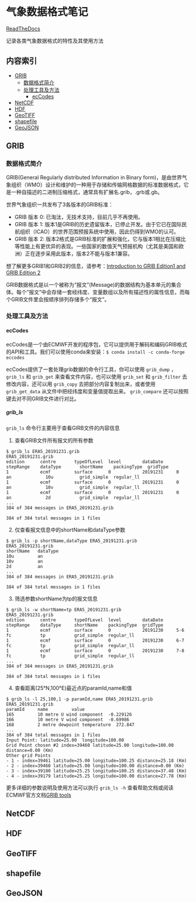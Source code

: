 # 气象数据格式笔记

[ReadTheDocs](https://meteodataformatnote.readthedocs.io/zh_CN/latest/index.html)

记录各类气象数据格式的特性及其使用方法   

## 内容索引
* [GRIB](#GRIB)
    * [数据格式简介](#数据格式简介)
    * [处理工具及方法](#处理工具及方法)
        * [ecCodes](#ecCodes)
* [NetCDF](#NetCDF)
* [HDF](#HDF)
* [GeoTIFF](#GeoTIFF)
* [shapefile](#shapefile)
* [GeoJSON](#GeoJSON)

## GRIB
### 数据格式简介
GRIB(General Regularly distributed Information in Binary form)，是由世界气象组织（WMO）设计和维护的一种用于存储和传输网格数据的标准数据格式，它是一种自描述的二进制压缩格式，通常具有扩展名.grib，.grb或.gb。

世界气象组织一共发布了3各版本的GRIB标准：

* GRIB 版本 0: 已淘汰，无技术支持，目前几乎不再使用。
* GRIB 版本 1: 版本1是GRIB的历史遗留版本，已停止开发。由于它已在国际民航组织（ICAO）的世界范围预报系统中使用，因此仍得到WMO的认可。
* GRIB 版本 2: 版本2格式是GRIB标准的扩展和强化，它与版本1相比在压缩比等性能上有更优异的表现。一些国家的数值天气预报机构（尤其是美国和欧洲）正在逐步采用此版本，版本2不能与版本1兼容。

想了解更多GRIB1和GRIB2的信息，请参考：[Introduction to
GRIB Edition1 and GRIB Edition 2](https://www.wmo.int/pages/prog/www/WMOCodes/Guides/GRIB/Introduction_GRIB1-GRIB2.pdf)

GRIB数据格式是以一个被称为“报文”(Message)的数据结构为基本单元的集合体。每个“报文”中会存储一套经纬度、变量数组以及所有描述性的属性信息，而每个GRIB文件里会按顺序排列存储多个“报文”。
### 处理工具及方法
#### ecCodes
ecCodes是一个由ECMWF开发的程序包，它可以提供用于解码和编码GRIB格式的API和工具。我们可以使用conda来安装：`$ conda install -c conda-forge eccodes`

ecCodes提供了一套处理grib数据的命令行工具，你可以使用 `grib_dump` ， `grib_ls` 和 `grib_get` 来查看文件内容，也可以使用 `grib_set` 和 `grib_filter` 去修改内容，还可以用 `grib_copy` 去把部分内容复制出来，或者使用 `grib_get_data` 从文件中把经纬度和变量值提取出来。 `grib_compare` 还可以按照键去对不同GRIB文件进行对比。

##### grib_ls
`grib_ls` 命令行主要用于查看GIRB文件的内容信息
1. 查看GRIB文件所有报文的所有参数
```
$ grib_ls ERA5_20191231.grib
ERA5_20191231.grib
edition      centre       typeOfLevel  level        dataDate     stepRange    dataType       shortName    packingType  gridType     
1            ecmf         surface      0            20191231     0            an             10u          grid_simple  regular_ll  
1            ecmf         surface      0            20191231     0            an             10v          grid_simple  regular_ll  
1            ecmf         surface      0            20191231     0            an             2d           grid_simple  regular_ll  
...
384 of 384 messages in ERA5_20191231.grib

384 of 384 total messages in 1 files
```

2. 仅查看报文信息中的shortName和dataType参数
```
$ grib_ls -p shortName,dataType ERA5_20191231.grib 
ERA5_20191231.grib
shortName   dataType    
10u         an         
10v         an         
2d          an         
...
384 of 384 messages in ERA5_20191231.grib

384 of 384 total messages in 1 files
```

3. 筛选参数shortName为tp的报文信息
```
$ grib_ls -w shortName=tp ERA5_20191231.grib 
ERA5_20191231.grib
edition      centre       typeOfLevel  level        dataDate     stepRange    dataType     shortName    packingType  gridType     
1            ecmf         surface      0            20191230     5-6          fc           tp           grid_simple  regular_ll  
1            ecmf         surface      0            20191230     6-7          fc           tp           grid_simple  regular_ll  
1            ecmf         surface      0            20191230     7-8          fc           tp           grid_simple  regular_ll  
...
384 of 384 messages in ERA5_20191231.grib

384 of 384 total messages in 1 files
```

4. 查看距离(25°N,100°E)最近点的paramId,name和值
```
$ grib_ls -l 25,100,1 -p paramId,name ERA5_20191231.grib 
ERA5_20191231.grib
paramId     name         value 
165         10 metre U wind component  -0.229126   
166         10 metre V wind component  -0.69986    
168         2 metre dewpoint temperature  272.847     
...
384 of 384 total messages in 1 files
Input Point: latitude=25.00  longitude=100.00
Grid Point chosen #2 index=39460 latitude=25.00 longitude=100.00 distance=0.00 (Km)
Other grid Points
- 1 - index=39461 latitude=25.00 longitude=100.25 distance=25.18 (Km)
- 2 - index=39460 latitude=25.00 longitude=100.00 distance=0.00 (Km)
- 3 - index=39180 latitude=25.25 longitude=100.25 distance=37.48 (Km)
- 4 - index=39179 latitude=25.25 longitude=100.00 distance=27.78 (Km)
```
更多详细的参数说明及使用方法可以执行 `grib_ls -h` 查看帮助文档或阅读ECMWF官方文档[GRIB tools](https://confluence.ecmwf.int/display/GRIB/GRIB+tools)

## NetCDF
## HDF
## GeoTIFF
## shapefile
## GeoJSON